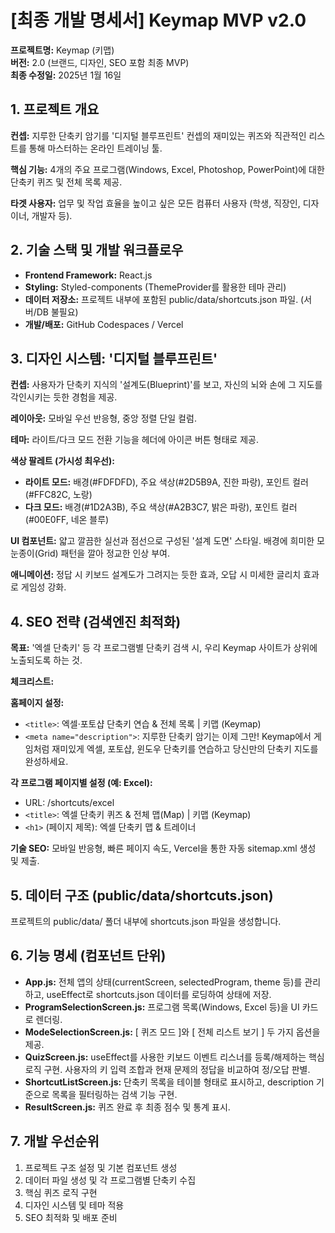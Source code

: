# [최종 개발 명세서] Keymap MVP v2.0

**프로젝트명:** Keymap (키맵)  
**버전:** 2.0 (브랜드, 디자인, SEO 포함 최종 MVP)  
**최종 수정일:** 2025년 1월 16일

## 1. 프로젝트 개요

**컨셉:** 지루한 단축키 암기를 '디지털 블루프린트' 컨셉의 재미있는 퀴즈와 직관적인 리스트를 통해 마스터하는 온라인 트레이닝 툴.

**핵심 기능:** 4개의 주요 프로그램(Windows, Excel, Photoshop, PowerPoint)에 대한 단축키 퀴즈 및 전체 목록 제공.

**타겟 사용자:** 업무 및 작업 효율을 높이고 싶은 모든 컴퓨터 사용자 (학생, 직장인, 디자이너, 개발자 등).

## 2. 기술 스택 및 개발 워크플로우

- **Frontend Framework:** React.js
- **Styling:** Styled-components (ThemeProvider를 활용한 테마 관리)
- **데이터 저장소:** 프로젝트 내부에 포함된 public/data/shortcuts.json 파일. (서버/DB 불필요)
- **개발/배포:** GitHub Codespaces / Vercel

## 3. 디자인 시스템: '디지털 블루프린트'

**컨셉:** 사용자가 단축키 지식의 '설계도(Blueprint)'를 보고, 자신의 뇌와 손에 그 지도를 각인시키는 듯한 경험을 제공.

**레이아웃:** 모바일 우선 반응형, 중앙 정렬 단일 컬럼.

**테마:** 라이트/다크 모드 전환 기능을 헤더에 아이콘 버튼 형태로 제공.

**색상 팔레트 (가시성 최우선):**
- **라이트 모드:** 배경(#FDFDFD), 주요 색상(#2D5B9A, 진한 파랑), 포인트 컬러(#FFC82C, 노랑)
- **다크 모드:** 배경(#1D2A3B), 주요 색상(#A2B3C7, 밝은 파랑), 포인트 컬러(#00E0FF, 네온 블루)

**UI 컴포넌트:** 얇고 깔끔한 실선과 점선으로 구성된 '설계 도면' 스타일. 배경에 희미한 모눈종이(Grid) 패턴을 깔아 정교한 인상 부여.

**애니메이션:** 정답 시 키보드 설계도가 그려지는 듯한 효과, 오답 시 미세한 글리치 효과로 게임성 강화.

## 4. SEO 전략 (검색엔진 최적화)

**목표:** '엑셀 단축키' 등 각 프로그램별 단축키 검색 시, 우리 Keymap 사이트가 상위에 노출되도록 하는 것.

**체크리스트:**

**홈페이지 설정:**
- `<title>`: 엑셀·포토샵 단축키 연습 & 전체 목록 | 키맵 (Keymap)
- `<meta name="description">`: 지루한 단축키 암기는 이제 그만! Keymap에서 게임처럼 재미있게 엑셀, 포토샵, 윈도우 단축키를 연습하고 당신만의 단축키 지도를 완성하세요.

**각 프로그램 페이지별 설정 (예: Excel):**
- URL: /shortcuts/excel
- `<title>`: 엑셀 단축키 퀴즈 & 전체 맵(Map) | 키맵 (Keymap)
- `<h1>` (페이지 제목): 엑셀 단축키 맵 & 트레이너

**기술 SEO:** 모바일 반응형, 빠른 페이지 속도, Vercel을 통한 자동 sitemap.xml 생성 및 제출.

## 5. 데이터 구조 (public/data/shortcuts.json)

프로젝트의 public/data/ 폴더 내부에 shortcuts.json 파일을 생성합니다.

## 6. 기능 명세 (컴포넌트 단위)

- **App.js:** 전체 앱의 상태(currentScreen, selectedProgram, theme 등)를 관리하고, useEffect로 shortcuts.json 데이터를 로딩하여 상태에 저장.
- **ProgramSelectionScreen.js:** 프로그램 목록(Windows, Excel 등)을 UI 카드로 렌더링.
- **ModeSelectionScreen.js:** [ 퀴즈 모드 ]와 [ 전체 리스트 보기 ] 두 가지 옵션을 제공.
- **QuizScreen.js:** useEffect를 사용한 키보드 이벤트 리스너를 등록/해제하는 핵심 로직 구현. 사용자의 키 입력 조합과 현재 문제의 정답을 비교하여 정/오답 판별.
- **ShortcutListScreen.js:** 단축키 목록을 테이블 형태로 표시하고, description 기준으로 목록을 필터링하는 검색 기능 구현.
- **ResultScreen.js:** 퀴즈 완료 후 최종 점수 및 통계 표시.

## 7. 개발 우선순위

1. 프로젝트 구조 설정 및 기본 컴포넌트 생성
2. 데이터 파일 생성 및 각 프로그램별 단축키 수집
3. 핵심 퀴즈 로직 구현
4. 디자인 시스템 및 테마 적용
5. SEO 최적화 및 배포 준비
